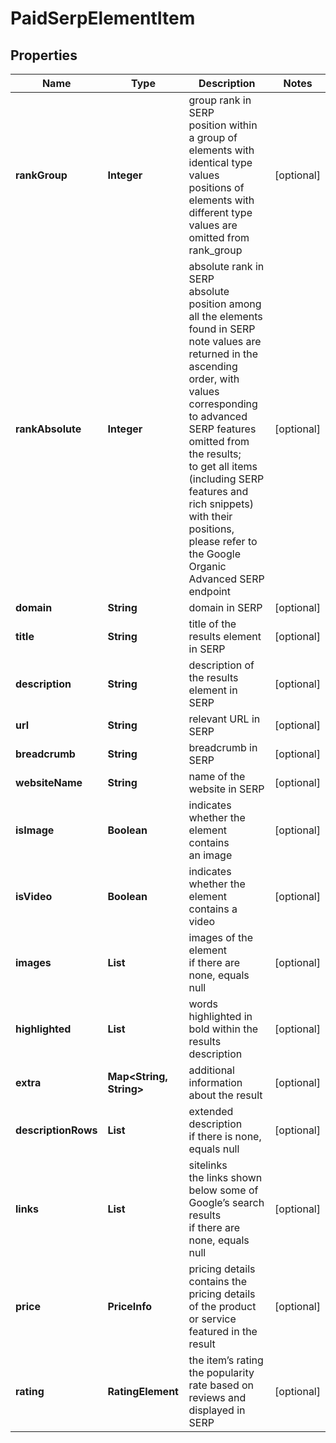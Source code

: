 # PaidSerpElementItem


## Properties

| Name | Type | Description | Notes |
|------------ | ------------- | ------------- | -------------|
**rankGroup** | **Integer** | group rank in SERP<br>position within a group of elements with identical type values<br>positions of elements with different type values are omitted from rank_group |[optional]|
**rankAbsolute** | **Integer** | absolute rank in SERP<br>absolute position among all the elements found in SERP<br>note values are returned in the ascending order, with values corresponding to advanced SERP features omitted from the results;<br>to get all items (including SERP features and rich snippets) with their positions, please refer to the Google Organiс Advanced SERP endpoint |[optional]|
**domain** | **String** | domain in SERP |[optional]|
**title** | **String** | title of the results element in SERP |[optional]|
**description** | **String** | description of the results element in SERP |[optional]|
**url** | **String** | relevant URL in SERP |[optional]|
**breadcrumb** | **String** | breadcrumb in SERP |[optional]|
**websiteName** | **String** | name of the website in SERP |[optional]|
**isImage** | **Boolean** | indicates whether the element contains an image |[optional]|
**isVideo** | **Boolean** | indicates whether the element contains a video |[optional]|
**images** | **List<AiModeImagesElement>** | images of the element<br>if there are none, equals null |[optional]|
**highlighted** | **List<String>** | words highlighted in bold within the results description |[optional]|
**extra** | **Map<String, String>** | additional information about the result |[optional]|
**descriptionRows** | **List<String>** | extended description<br>if there is none, equals null |[optional]|
**links** | **List<AdLinkElement>** | sitelinks<br>the links shown below some of Google’s search results<br>if there are none, equals null |[optional]|
**price** | **PriceInfo** | pricing details<br>contains the pricing details of the product or service featured in the result |[optional]|
**rating** | **RatingElement** | the item’s rating <br>the popularity rate based on reviews and displayed in SERP |[optional]|